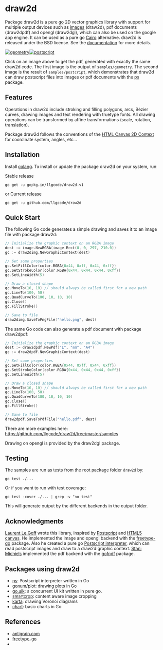 draw2d
======

Package draw2d is a pure [go](http://golang.org) 2D vector graphics library with support for multiple output devices such as [images](http://golang.org/pkg/image) (draw2d), pdf documents (draw2dpdf) and opengl (draw2dgl), which can also be used on the google app engine. It can be used as a pure go [Cairo](http://www.cairographics.org/) alternative. draw2d is released under the BSD license. See the [documentation](http://godoc.org/github.com/llgcode/draw2d) for more details.

[![geometry](https://raw.githubusercontent.com/llgcode/draw2d/master/output/samples/geometry.png)](https://raw.githubusercontent.com/llgcode/draw2d/master/resource/image/geometry.pdf)[![postscript](https://raw.githubusercontent.com/llgcode/draw2d/master/output/samples/postscript.png)](https://raw.githubusercontent.com/llgcode/draw2d/master/resource/image/postscript.pdf)

Click on an image above to get the pdf, generated with exactly the same draw2d code. The first image is the output of `samples/geometry`. The second image is the result of `samples/postcript`, which demonstrates that draw2d can draw postscript files into images or pdf documents with the [ps](https://github.com/llgcode/ps) package.

Features
--------

Operations in draw2d include stroking and filling polygons, arcs, Bézier curves, drawing images and text rendering with truetype fonts. All drawing operations can be transformed by affine transformations (scale, rotation, translation).

Package draw2d follows the conventions of the [HTML Canvas 2D Context](http://www.w3.org/TR/2dcontext/) for coordinate system, angles, etc...

Installation
------------

Install [golang](http://golang.org/doc/install). To install or update the package draw2d on your system, run:

Stable release
```
go get -u gopkg.in/llgcode/draw2d.v1
```

or Current release
```
go get -u github.com/llgcode/draw2d
```


Quick Start
-----------

The following Go code generates a simple drawing and saves it to an image file with package draw2d:

```go
// Initialize the graphic context on an RGBA image
dest := image.NewRGBA(image.Rect(0, 0, 297, 210.0))
gc := draw2dimg.NewGraphicContext(dest)

// Set some properties
gc.SetFillColor(color.RGBA{0x44, 0xff, 0x44, 0xff})
gc.SetStrokeColor(color.RGBA{0x44, 0x44, 0x44, 0xff})
gc.SetLineWidth(5)

// Draw a closed shape
gc.MoveTo(10, 10) // should always be called first for a new path
gc.LineTo(100, 50)
gc.QuadCurveTo(100, 10, 10, 10)
gc.Close()
gc.FillStroke()

// Save to file
draw2dimg.SaveToPngFile("hello.png", dest)
```

The same Go code can also generate a pdf document with package draw2dpdf:

```go
// Initialize the graphic context on an RGBA image
dest := draw2dpdf.NewPdf("L", "mm", "A4")
gc := draw2dpdf.NewGraphicContext(dest)

// Set some properties
gc.SetFillColor(color.RGBA{0x44, 0xff, 0x44, 0xff})
gc.SetStrokeColor(color.RGBA{0x44, 0x44, 0x44, 0xff})
gc.SetLineWidth(5)

// Draw a closed shape
gc.MoveTo(10, 10) // should always be called first for a new path
gc.LineTo(100, 50)
gc.QuadCurveTo(100, 10, 10, 10)
gc.Close()
gc.FillStroke()

// Save to file
draw2dpdf.SaveToPdfFile("hello.pdf", dest)
```

There are more examples here: https://github.com/llgcode/draw2d/tree/master/samples

Drawing on opengl is provided by the draw2dgl package.

Testing
-------

The samples are run as tests from the root package folder `draw2d` by:
```
go test ./...
```
Or if you want to run with test coverage:
```
go test -cover ./... | grep -v "no test"
```
This will generate output by the different backends in the output folder.

Acknowledgments
---------------

[Laurent Le Goff](https://github.com/llgcode) wrote this library, inspired by [Postscript](http://www.tailrecursive.org/postscript) and [HTML5 canvas](http://www.w3.org/TR/2dcontext/). He implemented the image and opengl backend with the [freetype-go](https://github.com/golang/freetype/) package. Also he created a pure go [Postscript interpreter](https://github.com/llgcode/ps), which can read postscript images and draw to a draw2d graphic context. [Stani Michiels](https://github.com/stanim) implemented the pdf backend with the [gofpdf](https://github.com/jung-kurt/gofpdf) package.



Packages using draw2d
---------------------

 - [ps](https://github.com/llgcode/ps): Postscript interpreter written in Go
 - [gonum/plot](https://github.com/gonum/plot): drawing plots in Go
 - [go.uik](https://github.com/skelterjohn/go.uik): a concurrent UI kit written in pure go.
 - [smartcrop](https://github.com/muesli/smartcrop): content aware image cropping
 - [karta](https://github.com/peterhellberg/karta): drawing Voronoi diagrams
 - [chart](https://github.com/vdobler/chart): basic charts in Go

References
---------

 - [antigrain.com](http://www.antigrain.com)
 - [freetype-go](https://github.com/golang/freetype)
 -

